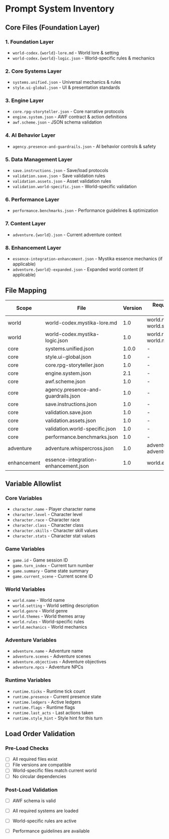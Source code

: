 # Prompt System Inventory

## Core Files (Foundation Layer)

### 1. Foundation Layer
- `world-codex.{world}-lore.md` - World lore & setting
- `world-codex.{world}-logic.json` - World-specific rules & mechanics

### 2. Core Systems Layer  
- `systems.unified.json` - Universal mechanics & rules
- `style.ui-global.json` - UI & presentation standards

### 3. Engine Layer
- `core.rpg-storyteller.json` - Core narrative protocols
- `engine.system.json` - AWF contract & action definitions
- `awf.scheme.json` - JSON schema validation

### 4. AI Behavior Layer
- `agency.presence-and-guardrails.json` - AI behavior controls & safety

### 5. Data Management Layer
- `save.instructions.json` - Save/load protocols
- `validation.save.json` - Save validation rules
- `validation.assets.json` - Asset validation rules
- `validation.world-specific.json` - World-specific validation

### 6. Performance Layer
- `performance.benchmarks.json` - Performance guidelines & optimization

### 7. Content Layer
- `adventure.{world}.json` - Current adventure context

### 8. Enhancement Layer
- `essence-integration-enhancement.json` - Mystika essence mechanics (if applicable)
- `adventure.{world}-expanded.json` - Expanded world content (if applicable)

## File Mapping

| Scope | File | Version | Required Context Keys | Load Order |
|-------|------|---------|----------------------|------------|
| world | world-codex.mystika-lore.md | 1.0 | world.name, world.setting | 1 |
| world | world-codex.mystika-logic.json | 1.0 | world.rules, world.mechanics | 2 |
| core | systems.unified.json | 1.0.0 | - | 3 |
| core | style.ui-global.json | 1.0 | - | 4 |
| core | core.rpg-storyteller.json | 1.0 | - | 5 |
| core | engine.system.json | 2.1 | - | 6 |
| core | awf.scheme.json | 1.0 | - | 7 |
| core | agency.presence-and-guardrails.json | 1.0 | - | 8 |
| core | save.instructions.json | 1.0 | - | 9 |
| core | validation.save.json | 1.0 | - | 10 |
| core | validation.assets.json | 1.0 | - | 11 |
| core | validation.world-specific.json | 1.0 | - | 12 |
| core | performance.benchmarks.json | 1.0 | - | 13 |
| adventure | adventure.whispercross.json | 1.0 | adventure.name, adventure.scenes | 14 |
| enhancement | essence-integration-enhancement.json | 1.0 | world.essence_system | 15 |

## Variable Allowlist

### Core Variables
- `character.name` - Player character name
- `character.level` - Character level
- `character.race` - Character race
- `character.class` - Character class
- `character.skills` - Character skill values
- `character.stats` - Character stat values

### Game Variables
- `game.id` - Game session ID
- `game.turn_index` - Current turn number
- `game.summary` - Game state summary
- `game.current_scene` - Current scene ID

### World Variables
- `world.name` - World name
- `world.setting` - World setting description
- `world.genre` - World genre
- `world.themes` - World themes array
- `world.rules` - World-specific rules
- `world.mechanics` - World mechanics

### Adventure Variables
- `adventure.name` - Adventure name
- `adventure.scenes` - Adventure scenes
- `adventure.objectives` - Adventure objectives
- `adventure.npcs` - Adventure NPCs

### Runtime Variables
- `runtime.ticks` - Runtime tick count
- `runtime.presence` - Current presence state
- `runtime.ledgers` - Active ledgers
- `runtime.flags` - Runtime flags
- `runtime.last_acts` - Last actions taken
- `runtime.style_hint` - Style hint for this turn

## Load Order Validation

### Pre-Load Checks
- [ ] All required files exist
- [ ] File versions are compatible
- [ ] World-specific files match current world
- [ ] No circular dependencies

### Post-Load Validation
- [ ] AWF schema is valid
- [ ] All required systems are loaded
- [ ] World-specific rules are active
- [ ] Performance guidelines are available



























